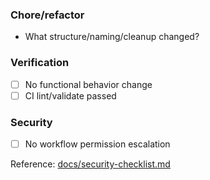 ### Chore/refactor
- What structure/naming/cleanup changed?

### Verification
- [ ] No functional behavior change
- [ ] CI lint/validate passed

### Security
- [ ] No workflow permission escalation

Reference: [docs/security-checklist.md](docs/security-checklist.md)
